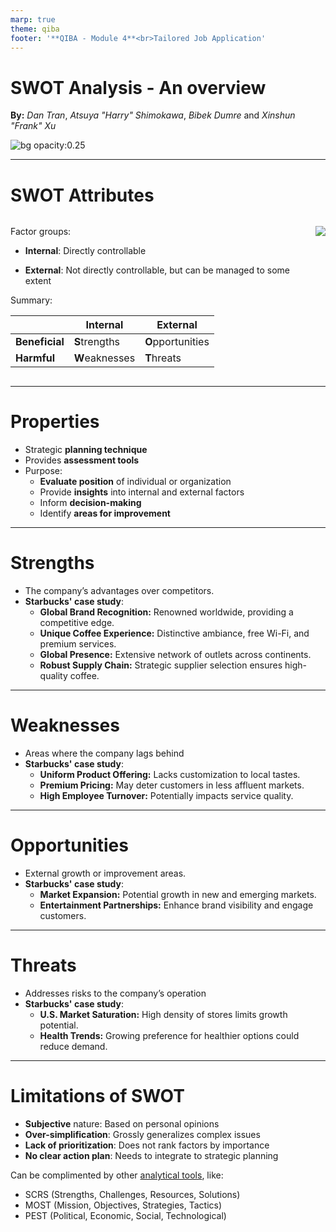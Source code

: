 ```yaml
---
marp: true
theme: qiba
footer: '**QIBA - Module 4**<br>Tailored Job Application'
---
```


<!-- Frank -->

<!-- 
_class: title
-->

<div class="title-header">

# SWOT Analysis - An overview

**By:** *Dan Tran*, *Atsuya "Harry" Shimokawa*, *Bibek Dumre* and *Xinshun "Frank" Xu*

</div>

![bg opacity:0.25](https://www.shutterstock.com/image-photo/handsome-male-beautiful-female-mobile-600nw-714655705.jpg)

---

# SWOT Attributes

<!-- Dan -->

<div style="display: flex">

<div>

Factor groups:

- **Internal**: Directly controllable

- **External**: Not directly controllable, but can be managed to some extent

Summary:

|  | Internal | External |
|---|---|---|
| **Beneficial** | **S**trengths | **O**pportunities |
| **Harmful** | **W**eaknesses | **T**hreats |

</div>

<div>

![](./themes/Images/Swot_Analysis.png)

</div>

</div>

---

# Properties

<!-- Dan -->

- Strategic **planning technique**
- Provides **assessment tools**
- Purpose:
  - **Evaluate position** of individual or organization
  - Provide **insights** into internal and external factors
  - Inform **decision-making**
  - Identify **areas for improvement**

---

# **S**trengths

<!-- Bibek & Harry -->

- The company’s advantages over competitors.
- **Starbucks' case study**:
  - **Global Brand Recognition:** Renowned worldwide, providing a competitive edge.
  - **Unique Coffee Experience:** Distinctive ambiance, free Wi-Fi, and premium services.
  - **Global Presence:** Extensive network of outlets across continents.
  - **Robust Supply Chain:** Strategic supplier selection ensures high-quality coffee.

---

# **W**eaknesses

<!-- Bibek & Harry -->


- Areas where the company lags behind
- **Starbucks' case study**:
  - **Uniform Product Offering:** Lacks customization to local tastes.
  - **Premium Pricing:** May deter customers in less affluent markets.
  - **High Employee Turnover:** Potentially impacts service quality.

---

# **O**pportunities

<!-- Bibek & Harry -->

- External growth or improvement areas.
- **Starbucks' case study**:
  - **Market Expansion:** Potential growth in new and emerging markets.
  - **Entertainment Partnerships:** Enhance brand visibility and engage customers.
---

# **T**hreats

<!-- Bibek & Harry -->

- Addresses risks to the company’s operation
- **Starbucks' case study**:
  - **U.S. Market Saturation:** High density of stores limits growth potential.
  - **Health Trends:** Growing preference for healthier options could reduce demand.

---

# Limitations of SWOT

<!-- Frank -->

- **Subjective** nature: Based on personal opinions
- **Over-simplification**: Grossly generalizes complex issues
- **Lack of prioritization**: Does not rank factors by importance
- **No clear action plan**: Needs to integrate to strategic planning

Can be complimented by other [analytical tools](https://www.brainvire.com/blog/analytical-tools/), like: 
- SCRS (Strengths, Challenges, Resources, Solutions)
- MOST (Mission, Objectives, Strategies, Tactics)
- PEST (Political, Economic, Social, Technological)